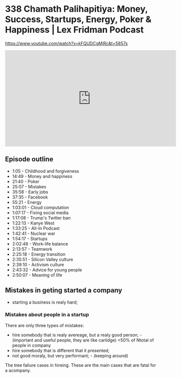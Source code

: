 # 338 Chamath Palihapitiya: Money, Success, Startups, Energy, Poker & Happiness | Lex Fridman Podcast

https://www.youtube.com/watch?v=kFQUDCgMjRc&t=5857s

<iframe width="560" height="315" src="https://www.youtube.com/embed/kFQUDCgMjRc" title="YouTube video player" frameborder="0" allow="accelerometer; autoplay; clipboard-write; encrypted-media; gyroscope; picture-in-picture" allowfullscreen></iframe>

## Episode outline
- 1:05 - Childhood and forgiveness
- 14:49 - Money and happiness
- 21:40 - Poker
- 25:07 - Mistakes
- 35:58 - Early jobs
- 37:35 - Facebook
- 55:21 - Energy
- 1:03:01 - Cloud computation
- 1:07:17 - Fixing social media
- 1:17:08 - Trump's Twitter ban
- 1:22:13 - Kanye West
- 1:33:25 - All-In Podcast
- 1:42:41 - Nuclear war
- 1:54:17 - Startups
- 2:02:48 - Work-life balance
- 2:13:57 - Teamwork
- 2:25:18 - Energy transition
- 2:35:51 - Silicon Valley culture
- 2:39:10 - Activism culture
- 2:43:32 - Advice for young people
- 2:50:07 - Meaning of life

## Mistakes in geting started a company
- starting a business is realy hard;
### Mistakes about people in a startup 
There are only three types of mistakes:
- hire somebody that is realy avereage, but a realy good person; - (important and useful people, they are like carlidge) <50% of Ntotal of people in company
- hire somebody that is different that it presented; 
- not good moraly, but very performant; - (keeping around)

The tree faliure cases in hireing. These are the main cases that are fatal for a acompany. 

